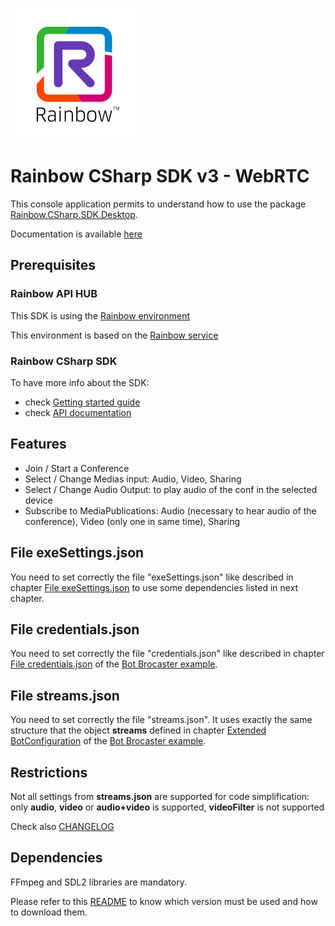 ![Rainbow](./../../../logo_rainbow.png)

# Rainbow CSharp SDK v3 - WebRTC

This console application permits to understand how to use the package [Rainbow.CSharp.SDK.Desktop](https://www.nuget.org/packages/Rainbow.CSharp.SDK.WebRTC.Desktop).

Documentation is available [here](https://developers.openrainbow.com/doc/sdk/csharp/webrtc.desktop/lts/guides/001_getting_started)

## Prerequisites

### Rainbow API HUB

This SDK is using the [Rainbow environment](https://developers.openrainbow.com/)
 
This environment is based on the [Rainbow service](https://www.openrainbow.com/) 

### Rainbow CSharp SDK

To have more info about the SDK:
- check [Getting started guide](https://developers.openrainbow.com/doc/sdk/csharp/core/lts/guides/001_getting_started)
- check [API documentation](https://developers.openrainbow.com/doc/sdk/csharp/core/lts/api/Rainbow.Application)

## Features
- Join / Start a Conference
- Select / Change Medias input: Audio, Video, Sharing
- Select / Change Audio Output: to play audio of the conf in the selected device
- Subscribe to MediaPublications: Audio (necessary to hear audio of the conference), Video (only one in same time), Sharing

## File exeSettings.json

You need to set correctly the file "exeSettings.json" like described in chapter [File exeSettings.json](./../../Bot/README.md#exeSettings.json) to use some dependencies listed in next chapter.

## File credentials.json

You need to set correctly the file "credentials.json" like described in chapter [File credentials.json](./../../Bot/README.md#credentials.json) of the [Bot Brocaster example](./../../Bot/BotBroadcaster/README.md).

## File streams.json

You need to set correctly the file "streams.json". It uses exactly the same structure that the object **streams** defined in chapter [Extended BotConfiguration](./../../Bot/README.md#ExtendedBotConfiguration) of the [Bot Brocaster example](./../../Bot/BotBroadcaster/README.md).

## Restrictions
Not all settings from **streams.json** are supported for code simplification: only **audio**, **video** or **audio+video** is supported, **videoFilter** is not supported

Check also [CHANGELOG](CHANGELOG.md)

## Dependencies

FFmpeg and SDL2 libraries are mandatory.

Please refer to this [README](https://github.com/Rainbow-CPaaS/Rainbow-CSharp-SDK-Samples/blob/master/Binaries/README.md) to know which version must be used and how to download them.